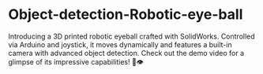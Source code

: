# Object-detection-Robotic-eye-ball
Introducing a 3D printed robotic eyeball crafted with SolidWorks. Controlled via Arduino and joystick, it moves dynamically and features a built-in camera with advanced object detection. Check out the demo video for a glimpse of its impressive capabilities! 🤖👁️
